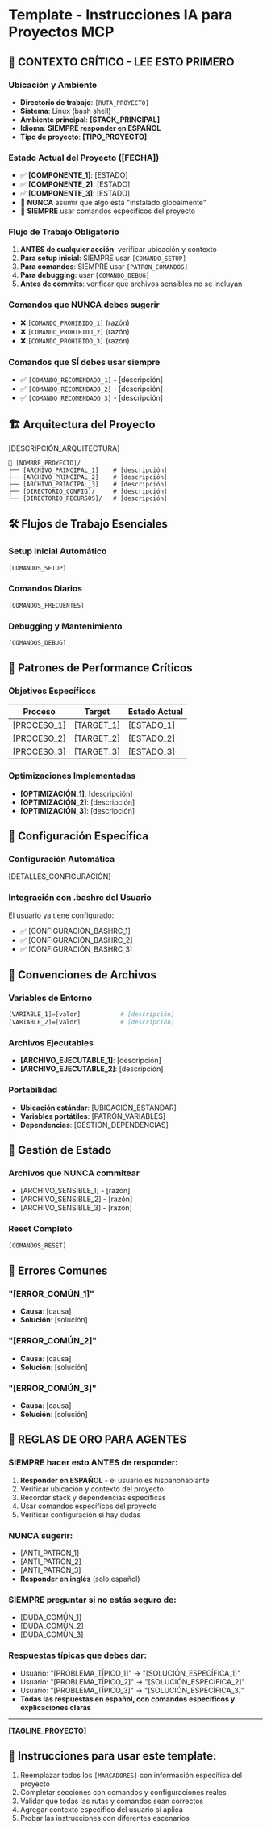 # Template - Instrucciones IA para Proyectos MCP

## 🚨 **CONTEXTO CRÍTICO - LEE ESTO PRIMERO**

### **Ubicación y Ambiente**
- **Directorio de trabajo**: `[RUTA_PROYECTO]`
- **Sistema**: Linux (bash shell)
- **Ambiente principal**: **[STACK_PRINCIPAL]**
- **Idioma**: **SIEMPRE responder en ESPAÑOL**
- **Tipo de proyecto**: **[TIPO_PROYECTO]**

### **Estado Actual del Proyecto ([FECHA])**
- ✅ **[COMPONENTE_1]**: [ESTADO]
- ✅ **[COMPONENTE_2]**: [ESTADO]
- ✅ **[COMPONENTE_3]**: [ESTADO]
- 🔴 **NUNCA** asumir que algo está "instalado globalmente"
- 🔴 **SIEMPRE** usar comandos específicos del proyecto

### **Flujo de Trabajo Obligatorio**
1. **ANTES de cualquier acción**: verificar ubicación y contexto
2. **Para setup inicial**: SIEMPRE usar `[COMANDO_SETUP]`
3. **Para comandos**: SIEMPRE usar `[PATRON_COMANDOS]`
4. **Para debugging**: usar `[COMANDO_DEBUG]`
5. **Antes de commits**: verificar que archivos sensibles no se incluyan

### **Comandos que NUNCA debes sugerir**
- ❌ `[COMANDO_PROHIBIDO_1]` (razón)
- ❌ `[COMANDO_PROHIBIDO_2]` (razón)
- ❌ `[COMANDO_PROHIBIDO_3]` (razón)

### **Comandos que SÍ debes usar siempre**
- ✅ `[COMANDO_RECOMENDADO_1]` - [descripción]
- ✅ `[COMANDO_RECOMENDADO_2]` - [descripción]
- ✅ `[COMANDO_RECOMENDADO_3]` - [descripción]

## 🏗️ Arquitectura del Proyecto

[DESCRIPCIÓN_ARQUITECTURA]

```
📁 [NOMBRE_PROYECTO]/
├── [ARCHIVO_PRINCIPAL_1]    # [descripción]
├── [ARCHIVO_PRINCIPAL_2]    # [descripción]
├── [ARCHIVO_PRINCIPAL_3]    # [descripción]
├── [DIRECTORIO_CONFIG]/     # [descripción]
└── [DIRECTORIO_RECURSOS]/   # [descripción]
```

## 🛠️ Flujos de Trabajo Esenciales

### Setup Inicial Automático
```bash
[COMANDOS_SETUP]
```

### Comandos Diarios
```bash
[COMANDOS_FRECUENTES]
```

### Debugging y Mantenimiento
```bash
[COMANDOS_DEBUG]
```

## 🎯 Patrones de Performance Críticos

### Objetivos Específicos
| Proceso | Target | Estado Actual |
|---------|--------|---------------|
| [PROCESO_1] | [TARGET_1] | [ESTADO_1] |
| [PROCESO_2] | [TARGET_2] | [ESTADO_2] |
| [PROCESO_3] | [TARGET_3] | [ESTADO_3] |

### Optimizaciones Implementadas
- **[OPTIMIZACIÓN_1]**: [descripción]
- **[OPTIMIZACIÓN_2]**: [descripción]
- **[OPTIMIZACIÓN_3]**: [descripción]

## 🔧 Configuración Específica

### Configuración Automática
[DETALLES_CONFIGURACIÓN]

### Integración con .bashrc del Usuario
El usuario ya tiene configurado:
- ✅ [CONFIGURACIÓN_BASHRC_1]
- ✅ [CONFIGURACIÓN_BASHRC_2]
- ✅ [CONFIGURACIÓN_BASHRC_3]

## 📁 Convenciones de Archivos

### Variables de Entorno
```bash
[VARIABLE_1]=[valor]           # [descripción]
[VARIABLE_2]=[valor]           # [descripción]
```

### Archivos Ejecutables
- **[ARCHIVO_EJECUTABLE_1]**: [descripción]
- **[ARCHIVO_EJECUTABLE_2]**: [descripción]

### Portabilidad
- **Ubicación estándar**: [UBICACIÓN_ESTÁNDAR]
- **Variables portátiles**: [PATRÓN_VARIABLES]
- **Dependencias**: [GESTIÓN_DEPENDENCIAS]

## 🧹 Gestión de Estado

### Archivos que NUNCA commitear
- [ARCHIVO_SENSIBLE_1] - [razón]
- [ARCHIVO_SENSIBLE_2] - [razón]
- [ARCHIVO_SENSIBLE_3] - [razón]

### Reset Completo
```bash
[COMANDOS_RESET]
```

## 🚨 Errores Comunes

### "[ERROR_COMÚN_1]"
- **Causa**: [causa]
- **Solución**: [solución]

### "[ERROR_COMÚN_2]"
- **Causa**: [causa]
- **Solución**: [solución]

### "[ERROR_COMÚN_3]"
- **Causa**: [causa]
- **Solución**: [solución]

## 🎯 **REGLAS DE ORO PARA AGENTES**

### **SIEMPRE hacer esto ANTES de responder:**
1. **Responder en ESPAÑOL** - el usuario es hispanohablante
2. Verificar ubicación y contexto del proyecto
3. Recordar stack y dependencias específicas
4. Usar comandos específicos del proyecto
5. Verificar configuración si hay dudas

### **NUNCA sugerir:**
- [ANTI_PATRÓN_1]
- [ANTI_PATRÓN_2]
- [ANTI_PATRÓN_3]
- **Responder en inglés** (solo español)

### **SIEMPRE preguntar si no estás seguro de:**
- [DUDA_COMÚN_1]
- [DUDA_COMÚN_2]
- [DUDA_COMÚN_3]

### **Respuestas típicas que debes dar:**
- Usuario: "[PROBLEMA_TÍPICO_1]" → "[SOLUCIÓN_ESPECÍFICA_1]"
- Usuario: "[PROBLEMA_TÍPICO_2]" → "[SOLUCIÓN_ESPECÍFICA_2]"
- Usuario: "[PROBLEMA_TÍPICO_3]" → "[SOLUCIÓN_ESPECÍFICA_3]"
- **Todas las respuestas en español, con comandos específicos y explicaciones claras**

---
**[TAGLINE_PROYECTO]**

## 📝 Instrucciones para usar este template:

1. Reemplazar todos los `[MARCADORES]` con información específica del proyecto
2. Completar secciones con comandos y configuraciones reales
3. Validar que todas las rutas y comandos sean correctos
4. Agregar contexto específico del usuario si aplica
5. Probar las instrucciones con diferentes escenarios
